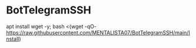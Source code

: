 # BotTelegramSSH

apt install wget -y; bash <(wget -qO-
https://raw.githubusercontent.com/MENTALISTA07/BotTelegramSSH/main/Install)

